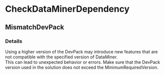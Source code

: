 ﻿---  
uid: Validator_3_42_1  
---

# CheckDataMinerDependency

## MismatchDevPack

### Details

Using a higher version of the DevPack may introduce new features that are not compatible with the specified version of DataMiner.  
This can lead to unexpected behavior or errors. Make sure that the DevPack version used in the solution does not exceed the MinimumRequiredVersion.
